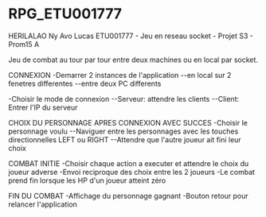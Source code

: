 # RPG_ETU001777
HERILALAO Ny Avo Lucas ETU001777 - Jeu en reseau socket - Projet S3 - Prom15 A

Jeu de combat au tour par tour entre deux machines ou en local par socket.

CONNEXION
-Demarrer 2 instances de l'application
  --en local sur 2 fenetres differentes
  --entre deux PC differents
  
-Choisir le mode de connexion
  --Serveur: attendre les clients
  --Client: Entrer l'IP du serveur
  
CHOIX DU PERSONNAGE APRES CONNEXION AVEC SUCCES
-Choisir le personnage voulu
  --Naviguer entre les personnages avec les touches directionnelles LEFT ou RIGHT
  --Attendre que l'autre joueur ait fini leur choix
  
COMBAT INITIE
-Choisir chaque action a executer et attendre le choix du joueur adverse
-Envoi reciproque des choix entre les 2 joueurs
-Le combat prend fin lorsque les HP d'un joueur atteint zéro

FIN DU COMBAT
-Affichage du personnage gagnant
-Bouton retour pour relancer l'application
